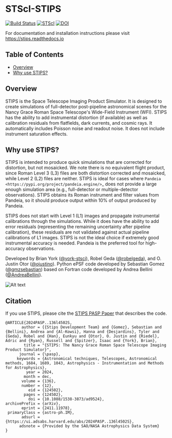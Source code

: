 # STScI-STIPS

[![Build Status](https://github.com/spacetelescope/STScI-STIPS/actions/workflows/ci_workflows.yml/badge.svg?branch=main)](https://github.com/spacetelescope/STScI-STIPS/actions/workflows/ci_workflows.yml?query=branch:main)
[![STScI](https://img.shields.io/badge/powered%20by-STScI-blue.svg?colorA=707170&colorB=3e8ddd&style=flat)](http://www.stsci.edu)
[![DOI](https://zenodo.org/badge/94350619.svg)](https://zenodo.org/badge/latestdoi/94350619)

For documentation and installation instructions please visit https://stips.readthedocs.io

## Table of Contents

* [Overview](#overview)
* [Why use STIPS?](#why-use-stips)

## Overview

STIPS is the Space Telescope Imaging Product Simulator. It is designed to create
simulations of full-detector post-pipeline astronomical scenes for the Nancy Grace Roman
Space Telescope's Wide-Field Instrument (WFI). STIPS has the ability to add
instrumental distortion (if available) as well as calibration residuals from flatfields,
dark currents, and cosmic rays. It automatically includes Poisson noise and readout noise.
It does not include instrument saturation effects.

## Why use STIPS?

STIPS is intended to produce quick simulations that are corrected for distortion, but not mosaicked.
We note there is no equivalent flight product, since Roman Level 3 (L3) files are both distortion
corrected and mosaicked, while Level 2 (L2) files are neither. STIPS is ideal for
cases where `Pandeia <https://pypi.org/project/pandeia.engine/>`_ does not
provide a large enough simulation area (e.g., full-detector or multiple-detector
observations). STIPS obtains its Roman instrument and filter values from
Pandeia, so it should produce output within 10% of output produced by Pandeia.

STIPS does not start with Level 1 (L1) images and propagate instrumental calibrations
through the simulations. While it does have the ability to add error residuals (representing
the remaining uncertainty after pipeline calibration), these residuals are not validated
against actual pipeline calibrations of L1 images. STIPS is not the ideal choice if
extremely good instrumental accuracy is needed. Pandeia is the preferred tool for
high-accuracy observations.

Developed by Brian York ([@york-stsci](https://github.com/york-stsci)),
Robel Geda ([@robelgeda](https://github.com/robelgeda)), and
O. Justin Otor ([@ojustino](https://github.com/ojustino)).
Python ePSF code developed by
Sebastian Gomez ([@gmzsebastian](https://github.com/gmzsebastian)) based on Fortran code
developed by Andrea Bellini ([@AndreaBellini](https://github.com/AndreaBellini)).

![Alt text](docs/roman_figures/stips_demo.png?raw=true "Roman WFI Image of a Star Cluster and Background Galaxies")

## Citation

If you use STIPS, please cite the [STIPS PASP Paper](https://ui.adsabs.harvard.edu/abs/2024PASP..136l4502S/abstract) that describes the code.

```
@ARTICLE{2024PASP..136l4502S,
       author = {{Stips Development Team} and {Gomez}, Sebastian and {Bellini}, Andrea and {Al-Kowsi}, Hanna and {Desjardins}, Tyler and {Geda}, Robel and {Han}, Eunkyu and {Otor}, O. Justin and {Riedel}, Adric and {Ryan}, Russell and {Spitzer}, Isaac and {York}, Brian},
        title = "{STIPS: The Nancy Grace Roman Space Telescope Imaging Product Simulator}",
      journal = {\pasp},
     keywords = {Astronomical techniques, Telescopes, Astronomical methods, 1684, 1689, 1043, Astrophysics - Instrumentation and Methods for Astrophysics},
         year = 2024,
        month = dec,
       volume = {136},
       number = {12},
          eid = {124502},
        pages = {124502},
          doi = {10.1088/1538-3873/ad9524},
archivePrefix = {arXiv},
       eprint = {2411.11978},
 primaryClass = {astro-ph.IM},
       adsurl = {https://ui.adsabs.harvard.edu/abs/2024PASP..136l4502S},
      adsnote = {Provided by the SAO/NASA Astrophysics Data System}
}
```
